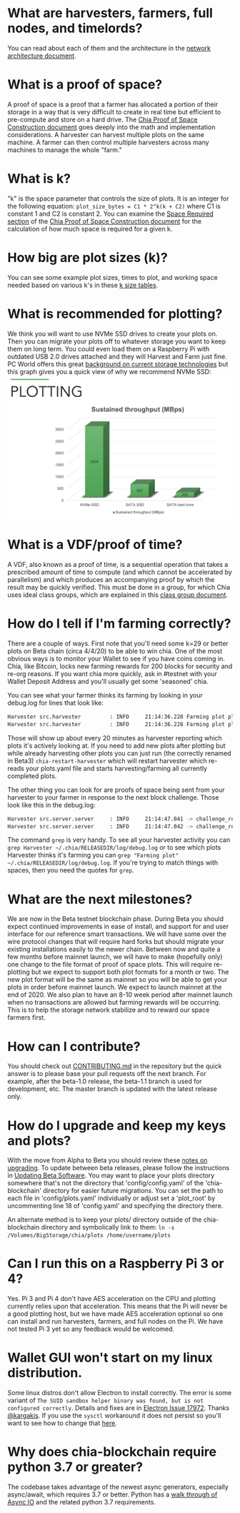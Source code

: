 # What are harvesters, farmers, full nodes, and timelords?

You can read about each of them and the architecture in the [network architecture document](https://github.com/Chia-Network/chia-blockchain/wiki/Network-Architecture).

# What is a proof of space?

A proof of space is a proof that a farmer has allocated a portion of their storage in a way that is very difficult to create in real time but efficient to pre-compute and store on a hard drive. The [Chia Proof of Space Construction document](https://www.chia.net/assets/proof_of_space.pdf) goes deeply into the math and implementation considerations. A harvester can harvest multiple plots on the same machine. A farmer can then control multiple harvesters across many machines to manage the whole "farm."

# What is k?

"k" is the space parameter that controls the size of plots. It is an integer for the following equation: `plot_size_bytes = C1 * 2^k(k + C2)` where C1 is constant 1 and C2 is constant 2. You can examine the [Space Required section](https://www.chia.net/assets/proof_of_space.pdf#page=15) of the [Chia Proof of Space Construction document](https://www.chia.net/assets/proof_of_space.pdf) for the calculation of how much space is required for a given k.

# How big are plot sizes (k)?

You can see some example plot sizes, times to plot, and working space needed based on various k's in these [k size tables](https://github.com/Chia-Network/chia-blockchain/wiki/k-sizes).

# What is recommended for plotting?

We think you will want to use NVMe SSD drives to create your plots on. Then you can migrate your plots off to whatever storage you want to keep them on long term. You could even load them on a Raspberry Pi with outdated USB 2.0 drives attached and they will Harvest and Farm just fine. PC World offers this great [background on current storage technologies](https://www.pcworld.com/article/2899351/everything-you-need-to-know-about-nvme.html) but this graph gives you a quick view of why we recommend NVMe SSD:
![NVMe SSD vs SATA](images/plotting-nvme-ssd.png "NVMe SSD is 5.5 times faster than SATA SSD")

# What is a VDF/proof of time?

A VDF, also known as a proof of time, is a sequential operation that takes a prescribed amount of time to compute (and which cannot be accelerated by parallelism) and which produces an accompanying proof by which the result may be quickly verified. This must be done in a group, for which Chia uses ideal class groups, which are explained in this [class group document](https://github.com/Chia-Network/oldvdf-competition/blob/master/classgroups.pdf).

# How do I tell if I'm farming correctly?

There are a couple of ways. First note that you'll need some k=29 or better plots on Beta chain (circa 4/4/20) to be able to win chia. One of the most obvious ways is to monitor your Wallet to see if you have coins coming in. Chia, like Bitcoin, locks new farming rewards for 200 blocks for security and re-org reasons. If you want chia more quickly, ask in #testnet with your Wallet Deposit Address and you'll usually get some 'seasoned' chia.

You can see what your farmer thinks its farming by looking in your debug.log for lines that look like:
```bash
Harvester src.harvester         : INFO     21:14:36.228 Farming plot plots/plot-0-27-87f55b056018e049276b59e571107dac848fcff250575c84b961a9e6bab3ad48.dat of size 27
Harvester src.harvester         : INFO     21:14:36.228 Farming plot plots/plot-1-27-c1977c1741bf36eda34c09e5fe81e6b701add1eac2772a32d9e30303737aac83.dat of size 27
```
Those will show up about every 20 minutes as harvester reporting which plots it's actively looking at. If you need to add new plots after plotting but while already harvesting other plots you can just run (the correctly renamed in Beta3) `chia-restart-harvester` which will restart harvester which re-reads your plots.yaml file and starts harvesting/farming all currently completed plots.

The other thing you can look for are proofs of space being sent from your harvester to your farmer in response to the next block challenge. Those look like this in the debug.log:
```bash
Harvester src.server.server     : INFO     21:14:47.041 -> challenge_response to peer ('127.0.0.1', 8447)
Harvester src.server.server     : INFO     21:14:47.042 -> challenge_response to peer ('127.0.0.1', 8447)
```
The command `grep` is very handy. To see all your harvester activity you can `grep Harvester ~/.chia/RELEASEDIR/log/debug.log` or to see which plots Harvester thinks it's farming you can `grep "Farming plot" ~/.chia/RELEASEDIR/log/debug.log`. If you're trying to match things with spaces, then you need the quotes for `grep`.

# What are the next milestones?

We are now in the Beta testnet blockchain phase. During Beta you should expect continued improvements in ease of install, and support for and user interface for our reference smart transactions. We will have some over the wire protocol changes that will require hard forks but should migrate your existing installations easily to the newer chain. Between now and quite a few months before mainnet launch, we will have to make (hopefully only) one change to the file format of proof of space plots. This will require re-plotting but we expect to support both plot formats for a month or two. The new plot format will be the same as mainnet so you will be able to get your plots in order before mainnet launch. We expect to launch mainnet at the end of 2020. We also plan to have an 8-10 week period after mainnet launch when no transactions are allowed but farming rewards will be occurring. This is to help the storage network stabilize and to reward our space farmers first.

# How can I contribute?

You should check out [CONTRIBUTING.md](https://github.com/Chia-Network/chia-blockchain/blob/master/CONTRIBUTING.md) in the repository but the quick answer is to please base your pull requests off the next branch. For example, after the beta-1.0 release, the beta-1.1 branch is used for development, etc. The master branch is updated with the latest release only.

# How do I upgrade and keep my keys and plots?

With the move from Alpha to Beta you should review these [notes on upgrading](https://github.com/Chia-Network/chia-blockchain/wiki/Upgrading-from-Alpha-to-Beta). To update between beta releases, please follow the instructions in [Updating Beta Software](https://github.com/Chia-Network/chia-blockchain/wiki/Updating-beta-software). You may want to place your plots directory somewhere that's not the directory that 'config/config.yaml' of the 'chia-blockchain' directory for easier future migrations. You can set the path to each file in 'config/plots.yaml' individually or adjust set a 'plot_root' by uncommenting line 18 of 'config.yaml' and specifying the directory there.

An alternate method is to keep your plots/ directory outside of the chia-blockchain directory and symbolically link to them: `ln -s /Volumes/BigStorage/chia/plots /home/username/plots`

# Can I run this on a Raspberry Pi 3 or 4?

Yes. Pi 3 and Pi 4 don't have AES acceleration on the CPU and plotting currently relies upon that acceleration. This means that the Pi will never be a good plotting host, but we have made AES acceleration optional so one can install and run harvesters, farmers, and full nodes on the Pi. We have not tested Pi 3 yet so any feedback would be welcomed.

# Wallet GUI won't start on my linux distribution.

Some linux distros don't allow Electron to install correctly. The error is some variant of `The SUID sandbox helper binary was found, but is not configured correctly`. Details and fixes are in [Electron Issue 17972](https://github.com/electron/electron/issues/17972). Thanks [@kargakis](https://github.com/kargakis). If you use the `sysctl` workaround it does not persist so you'll want to see how to change that [here](https://unix.stackexchange.com/questions/25382/make-changes-to-sys-persistent-between-boots).

# Why does chia-blockchain require python 3.7 or greater?

The codebase takes advantage of the newest async generators, especially async/await, which requires 3.7 or better. Python has a [walk through of Async IO](https://realpython.com/async-io-python/) and the related python 3.7 requirements.

